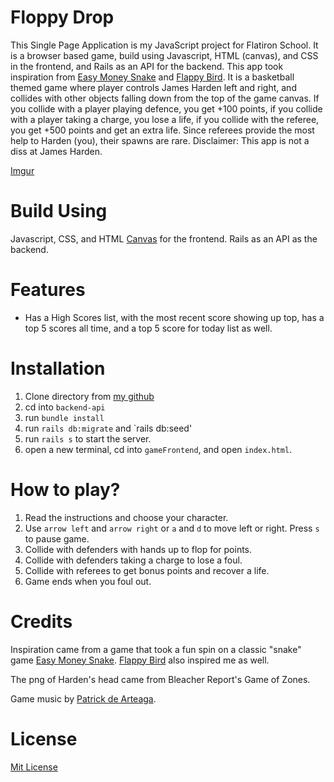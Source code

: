 # Floppy Drop

This Single Page Application is my JavaScript project for Flatiron School. It is a browser based game, build using Javascript, HTML (canvas), and CSS in the frontend, and Rails as an API for the backend. This app took inspiration from [Easy Money Snake](http://easymoneysnake.com/) and [Flappy Bird](https://flappybird.io/). It is a basketball themed game where player controls James Harden left and right, and collides with other objects falling down from the top of the game canvas. If you collide with a player playing defence, you get +100 points, if you collide with a player taking a charge, you lose a life, if you collide with the referee, you get +500 points and get an extra life. Since referees provide the most help to Harden (you), their spawns are rare. Disclaimer: This app is not a diss at James Harden.

[Imgur](https://imgur.com/37qaafC)

# Build Using

Javascript, CSS, and HTML [Canvas](https://www.w3schools.com/html/html5_canvas.asp) for the frontend.
Rails as an API as the backend.

# Features

- Has a High Scores list, with the most recent score showing up top, has a top 5 scores all time, and a top 5 score for today list as well.

# Installation

1. Clone directory from [my github](https://github.com/michaelcheny/Javascript-project)
2. cd into `backend-api`
3. run `bundle install`
4. run `rails db:migrate` and `rails db:seed'
5. run `rails s` to start the server.
6. open a new terminal, cd into `gameFrontend`, and open `index.html`.

# How to play?

1. Read the instructions and choose your character.
2. Use `arrow left` and `arrow right` or `a` and `d` to move left or right. Press `s` to pause game.
3. Collide with defenders with hands up to flop for points.
4. Collide with defenders taking a charge to lose a foul.
5. Collide with referees to get bonus points and recover a life.
6. Game ends when you foul out.

# Credits

Inspiration came from a game that took a fun spin on a classic "snake" game [Easy Money Snake](http://easymoneysnake.com/). [Flappy Bird](https://flappybird.io/) also inspired me as well.

The png of Harden's head came from Bleacher Report's Game of Zones.

Game music by [Patrick de Arteaga](patrickdearteaga.com).

# License

[Mit License](https://github.com/michaelcheny/Javascript-project/blob/master/LICENSE)
